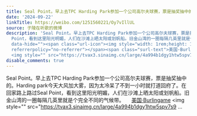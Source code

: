 ```yaml
---
title: Seal Point。早上去TPC Harding Park参加一个公司高尔夫球赛，票是抽奖抽中的。Harding park今天大风加大雾，因为太冷呆了不到一小时就打道回府了。在回家路上路...
date: '2024-09-22'
linkTitle: https://weibo.com/1251560221/Oy7vIllUL
source: 子陵在听歌的微博
description: 'Seal Point。早上去TPC Harding Park参加一个公司高尔夫球赛，票是抽奖抽中的。Harding park今天大风加大雾，因为太冷呆了不到一小时就打道回府了。在回家路上路过Seal
  Point，看到这里阳光明媚，人们在沙滩上晒太阳或划帆船。旧金山湾的一圈每隔几英里就是个完全不同的气候带。 <a href="http://weibo.com/p/100101B2094456D76CA4F9419E"
  data-hide=""><span class="url-icon"><img style="width: 1rem;height: 1rem" src="https://h5.sinaimg.cn/upload/2015/09/25/3/timeline_card_small_location_default.png"
  referrerpolicy="no-referrer"></span><span class="surl-text">美国·Burlingame</span></a>
  <img style="" src="https://tvax3.sinaimg.cn/large/4a994b1dgy1htw5spv7s9 ...'
disable_comments: true
---
```

Seal Point。早上去TPC Harding Park参加一个公司高尔夫球赛，票是抽奖抽中的。Harding park今天大风加大雾，因为太冷呆了不到一小时就打道回府了。在回家路上路过Seal Point，看到这里阳光明媚，人们在沙滩上晒太阳或划帆船。旧金山湾的一圈每隔几英里就是个完全不同的气候带。 <a href="http://weibo.com/p/100101B2094456D76CA4F9419E" data-hide=""><span class="url-icon"><img style="width: 1rem;height: 1rem" src="https://h5.sinaimg.cn/upload/2015/09/25/3/timeline_card_small_location_default.png" referrerpolicy="no-referrer"></span><span class="surl-text">美国·Burlingame</span></a> <img style="" src="https://tvax3.sinaimg.cn/large/4a994b1dgy1htw5spv7s9 ...